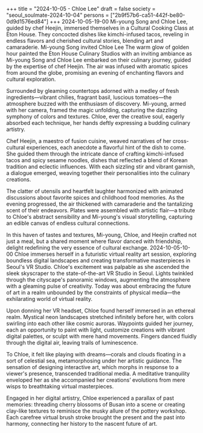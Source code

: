 +++
title = "2024-10-05 - Chloe Lee"
draft = false
society = "seoul_soulmate-2024-10-04"
persons = ["2b9f57b6-ca51-442f-be80-0d9d1576ed84"]
+++
2024-10-05-19-00
Mi-young Song and Chloe Lee, guided by chef Heejin, immersed themselves in a Cultural Cooking Class at Eton House. They concocted dishes like kimchi-infused tacos, reveling in endless flavors and cherished cultural stories, blending art and camaraderie.
Mi-young Song invited Chloe Lee
The warm glow of golden hour painted the Eton House Culinary Studios with an inviting ambiance as Mi-young Song and Chloe Lee embarked on their culinary journey, guided by the expertise of chef Heejin. The air was infused with aromatic spices from around the globe, promising an evening of enchanting flavors and cultural exploration. 

Surrounded by gleaming countertops adorned with a medley of fresh ingredients—vibrant chilies, fragrant basil, luscious tomatoes—the atmosphere buzzed with the enthusiasm of discovery. Mi-young, armed with her camera, framed the magic unfolding, capturing the dazzling symphony of colors and textures. Chloe, ever the creative soul, eagerly absorbed each technique, her hands deftly expressing a budding culinary artistry.

Chef Heejin, a maestro of fusion cuisine, weaved narratives of her cross-cultural experiences, each anecdote a flavorful hint of the dish to come. She guided them through the intricate dance of crafting kimchi-infused tacos and spicy sesame noodles, dishes that reflected a blend of Korean tradition and eclectic influences. With each sizzling stir and vibrant garnish, a dialogue emerged, weaving together their personalities into the culinary creations.

The clatter of utensils and heartfelt laughter harmonized with animated discussions about favorite spices and childhood food memories. As the evening progressed, the air thickened with camaraderie and the tantalizing scent of their endeavors. Plates were assembled with artistic flair—a tribute to Chloe's abstract sensibility and Mi-young's visual storytelling, capturing an edible canvas of endless cultural connections.

In this haven of tastes and textures, Mi-young, Chloe, and Heejin crafted not just a meal, but a shared moment where flavor danced with friendship, delight redefining the very essence of cultural exchange.
2024-10-05-10-00
Chloe immerses herself in a futuristic virtual reality art session, exploring boundless digital landscapes and creating transformative masterpieces in Seoul's VR Studio.
Chloe's excitement was palpable as she ascended the sleek skyscraper to the state-of-the-art VR Studio in Seoul. Lights twinkled through the cityscape's panoramic windows, augmenting the atmosphere with a gleaming pulse of creativity. Today was about embracing the future of art in a realm unbounded by the constraints of physical media—the exhilarating world of virtual reality. 

Upon donning her VR headset, Chloe found herself immersed in an ethereal realm. Mystical neon landscapes stretched infinitely before her, with colors swirling into each other like cosmic auroras. Waypoints guided her journey, each an opportunity to paint with light, customize creations with vibrant digital palettes, or sculpt with mere hand movements. Fingers danced fluidly through the digital air, leaving trails of luminescence. 

To Chloe, it felt like playing with dreams—corals and clouds floating in a sort of celestial sea, metamorphosing under her artistic guidance. The sensation of designing interactive art, which morphs in response to a viewer's presence, transcended traditional media. A meditative tranquility enveloped her as she accompanied her creations’ evolutions from mere wisps to breathtaking virtual masterpieces.

Engaged in her digital artistry, Chloe experienced a parallax of past memories: threading cherry blossoms of Busan into a scene or creating clay-like textures to reminisce the musky allure of the pottery workshop. Each carefree virtual brush stroke brought the present and the past into harmony, connecting her history to the nascent future of art.
